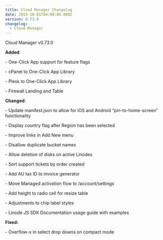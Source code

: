 ```yaml
---
title: Cloud Manager Changelog
date: 2019-10-01T04:00:00.000Z
version: 0.73.0
changelog:
  - Cloud Manager
---
```

Cloud Manager v0.73.0

**Added**:

\- One-Click App support for feature flags

\- cPanel to One-Click App Library

\- Plesk to One-Click App Library

\- Firewall Landing and Table

**Changed**:

\- Update manifest.json to allow for iOS and Android “pin-to-home-screen” functionality

\- Display country flag after Region has been selected

\- Improve links in Add New menu

\- Disallow duplicate bucket names

\- Allow deletion of disks on active Linodes

\- Sort support tickets by order created

\- Add AU tax ID to invoice generator

\- Move Managed activation flow to /account/settings

\- Add height to radio cell for resize table

\- Adjustments to chip label styles

\- Linode JS SDK Documentation usage guide with examples

**Fixed:**

\- Overflow-x in select drop downs on compact mode
